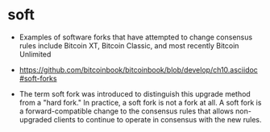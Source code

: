 # soft

* Examples of software forks that have attempted to change consensus rules include Bitcoin XT, Bitcoin Classic, and most recently Bitcoin Unlimited
* https://github.com/bitcoinbook/bitcoinbook/blob/develop/ch10.asciidoc#soft-forks

* The term soft fork was introduced to distinguish this upgrade method from a "hard fork." In practice, a soft fork is not a fork at all. A soft fork is a forward-compatible change to the consensus rules that allows non-upgraded clients to continue to operate in consensus with the new rules.

